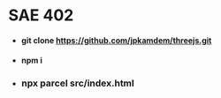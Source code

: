 # SAE 402

- #### git clone https://github.com/jpkamdem/threejs.git
- #### npm i
- ### npx parcel src/index.html
